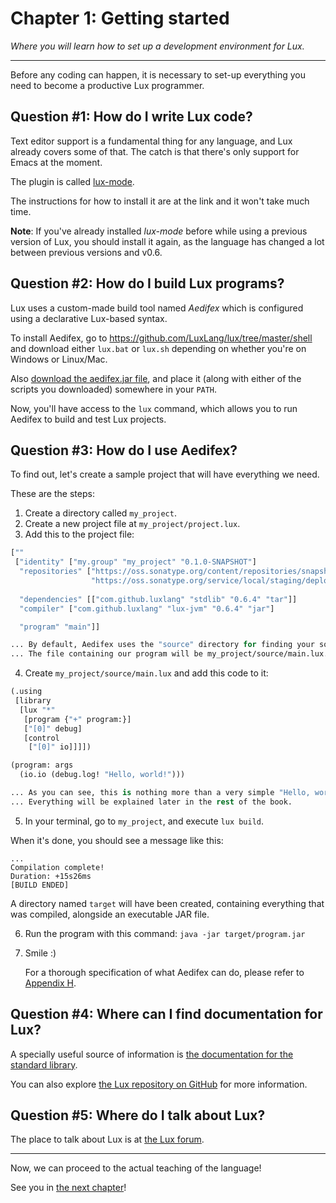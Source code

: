 # Chapter 1: Getting started

_Where you will learn how to set up a development environment for Lux._

---

Before any coding can happen, it is necessary to set-up everything you need to become a productive Lux programmer.

## Question #1: How do I write Lux code?

Text editor support is a fundamental thing for any language, and Lux already covers some of that.
The catch is that there's only support for Emacs at the moment.

The plugin is called [lux-mode](https://github.com/LuxLang/lux/tree/master/lux-mode).

The instructions for how to install it are at the link and it won't take much time.

**Note**: If you've already installed _lux-mode_ before while using a previous version of Lux, you should install it again, as the language has changed a lot between previous versions and v0.6.

## Question #2: How do I build Lux programs?

Lux uses a custom-made build tool named _Aedifex_ which is configured using a declarative Lux-based syntax.

To install Aedifex, go to https://github.com/LuxLang/lux/tree/master/shell and download either `lux.bat` or `lux.sh` depending on whether you're on Windows or Linux/Mac.

Also [download the aedifex.jar file](https://github.com/LuxLang/lux/releases/download/0.6.4/aedifex.jar), and place it (along with either of the scripts you downloaded) somewhere in your `PATH`.

Now, you'll have access to the `lux` command, which allows you to run Aedifex to build and test Lux projects.

## Question #3: How do I use Aedifex?

To find out, let's create a sample project that will have everything we need.

These are the steps:

1. Create a directory called `my_project`.
2. Create a new project file at `my_project/project.lux`.
3. Add this to the project file:

```clojure
[""
 ["identity" ["my.group" "my_project" "0.1.0-SNAPSHOT"]
  "repositories" ["https://oss.sonatype.org/content/repositories/snapshots/"
                  "https://oss.sonatype.org/service/local/staging/deploy/maven2/"]
  
  "dependencies" [["com.github.luxlang" "stdlib" "0.6.4" "tar"]]
  "compiler" ["com.github.luxlang" "lux-jvm" "0.6.4" "jar"]

  "program" "main"]]

... By default, Aedifex uses the "source" directory for finding your source-code.
... The file containing our program will be my_project/source/main.lux.
```

4. Create `my_project/source/main.lux` and add this code to it:

```clojure
(.using
 [library
  [lux "*"
   [program {"+" program:}]
   ["[0]" debug]
   [control
    ["[0]" io]]]])

(program: args
  (io.io (debug.log! "Hello, world!")))

... As you can see, this is nothing more than a very simple "Hello, world!" program to test things out.
... Everything will be explained later in the rest of the book.
```

5. In your terminal, go to `my_project`, and execute `lux build`.

When it's done, you should see a message like this:

```
...
Compilation complete!
Duration: +15s26ms
[BUILD ENDED]
```

A directory named `target` will have been created, containing everything that was compiled, alongside an executable JAR file.

6. Run the program with this command: `java -jar target/program.jar`
7. Smile :)

	For a thorough specification of what Aedifex can do, please refer to [Appendix H](appendix_h.md).

## Question #4: Where can I find documentation for Lux?

A specially useful source of information is [the documentation for the standard library](https://github.com/LuxLang/lux/tree/master/documentation/library/standard).

You can also explore [the Lux repository on GitHub](https://github.com/LuxLang/lux) for more information.

## Question #5: Where do I talk about Lux?

The place to talk about Lux is at [the Lux forum](http://luxlang.freeforums.net/).

---

Now, we can proceed to the actual teaching of the language!

See you in [the next chapter](chapter_2.md)!


